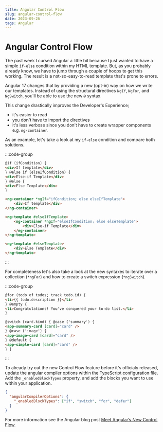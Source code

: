 ```yaml
---
title: Angular Control Flow
slug: angular-control-flow
date: 2023-09-26
tags: Angular
---
```


# Angular Control Flow

The past week I cursed Angular a little bit because I just wanted to have a simple `if-else` condition within my HTML template.
But, as you probably already know, we have to jump through a couple of hoops to get this working.
The result is a not-so-easy-to-read template that's prone to errors.

Angular 17 changes that by providing a new (opt-in) way on how we write our templates.
Instead of using the structural directives `NgIf`, `NgFor`, and `NgSwitch`, you'll be able to use the new `@` syntax.

This change drastically improves the Developer's Experience;

- it's easier to read
- you don't have to import the directives
- it's less verbose since you don't have to create wrapper components e.g. `ng-container`.

As an example, let's take a look at my `if-else` condition and compare both solutions.

:::code-group

```html [title=If Control Flow]
@if (ifCondition) {
<div>If template</div>
} @else if (elseIfCondition) {
<div>Else-if Template</div>
} @else {
<div>Else Template</div>
}
```

```html [title=NgIf Directive]
<ng-container *ngIf="ifCondition; else elseIfTemplate">
	<div>If template</div>
</ng-container>

<ng-template #elseIfTemplate>
	<ng-container *ngIf="elseIfCondition; else elseTemplate">
		<div>Else-if Template</div>
	</ng-container>
</ng-template>

<ng-template #elseTemplate>
	<div>Else Template</div>
</ng-template>
```

:::

For completeness let's also take a look at the new syntaxes to iterate over a collection (`*ngFor`) and how to create a switch expression (`*ngSwitch`).

:::code-group

```html [title=For Control Flow]
@for (todo of todos; track todo.id) {
<li>{{ todo.description }}</li>
} @empty {
<li>Congratulations! You've conquered your to-do list.</li>
}
```

```html [title=Switch Control Flow]
@switch (card.kind) { @case ('summary') {
<app-summary-card [card]="card" />
} @case ('image') {
<app-image-card [card]="card" />
} @default {
<app-simple-card [card]="card" />
} }
```

:::

To already try out the new Control Flow feature before it's officialy released, update the angular compiler options within the TypeScript configuration file.
Add the `_enabledBlockTypes` property, and add the blocks you want to use within your application.

```json:tsconfig.json
{
  "angularCompilerOptions": {
    "_enabledBlockTypes": ["if", "switch", "for", "defer"]
  }
}
```

For more information see the Angular blog post [Meet Angular’s New Control Flow](https://blog.angular.io/meet-angulars-new-control-flow-a02c6eee7843).
